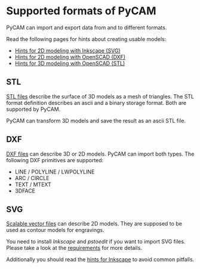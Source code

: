 Supported formats of PyCAM
==========================

PyCAM can import and export data from and to different formats.

Read the following pages for hints about creating usable models:

-   [Hints for 2D modeling with Inkscape
    (SVG)](Hints_for_2D_modeling_with_Inkscape_(SVG) "wikilink")
-   [Hints for 2D modeling with OpenSCAD
    (DXF)](Hints_for_2D_modeling_with_OpenSCAD_(DXF) "wikilink")
-   [Hints for 3D modeling with OpenSCAD
    (STL)](Hints_for_3D_modeling_with_OpenSCAD_(STL) "wikilink")

STL
---

[STL files](wikipedia:STL_(file_format) "wikilink") describe the surface
of 3D models as a mesh of triangles. The STL format definition describes
an ascii and a binary storage format. Both are supported by PyCAM.

PyCAM can transform 3D models and save the result as an ascii STL file.

DXF
---

[DXF files](wikipedia:DXF_(file_format) "wikilink") can describe 3D or
2D models. PyCAM can import both types. The following DXF primitives are
supported:

-   LINE / POLYLINE / LWPOLYLINE
-   ARC / CIRCLE
-   TEXT / MTEXT
-   3DFACE

SVG
---

[Scalable vector files](wikipedia:Svg "wikilink") can describe 2D
models. They are supposed to be used as contour models for engravings.

You need to install *Inkscape* and *pstoedit* if you want to import SVG
files. Please take a look at the
[requirements](Requirements#Optional_external_programs "wikilink") for
more details.

Additionally you should read the [hints for
Inkscape](Hints_for_2D_modeling_with_Inkscape_(SVG) "wikilink") to avoid
common pitfalls.
